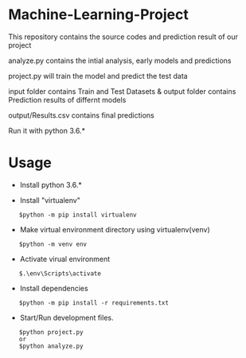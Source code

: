 # Machine-Learning-Project
This repository contains the source codes and prediction result of our project

analyze.py contains the intial analysis, early models and predictions

project.py will train the model and predict the test data

input folder contains Train and Test Datasets & output folder contains Prediction results of differnt models

output/Results.csv contains final predictions

Run it with python 3.6.*

# Usage

- Install python 3.6.*

- Install "virtualenv"

```
   $python -m pip install virtualenv
```

- Make virtual environment directory using virtualenv(venv)

```
   $python -m venv env
```

- Activate virual environment

```
   $.\env\Scripts\activate
```

- Install dependencies

```
   $python -m pip install -r requirements.txt
```

- Start/Run development files.

```
   $python project.py
   or
   $python analyze.py
```
